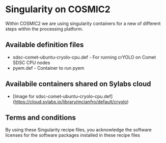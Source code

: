 # Singularity on COSMIC2 
Within COSMIC2 we are using singularity containers for a new of different steps within the processing platform. 

## Available definition files
* sdsc-comet-ubuntu-cryolo-cpu.def - For running crYOLO on Comet SDSC CPU nodes
* pyem.def - Container to run pyem

## Availabile containers shared on Sylabs cloud
* [Image for sdsc-comet-ubuntu-cryolo-cpu.def] (https://cloud.sylabs.io/library/mcianfro/default/cryolo)

## Terms and conditions
By using these Singularity recipe files, you acknowledge the software licenses for the software packages installed in these recipe files
